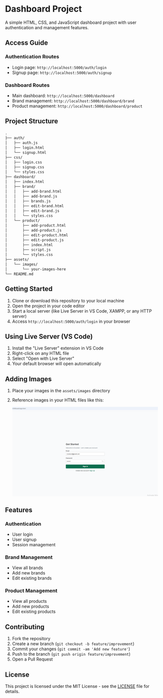 # Dashboard Project

A simple HTML, CSS, and JavaScript dashboard project with user authentication and management features.

## Access Guide

### Authentication Routes
- Login page: `http://localhost:5000/auth/login`
- Signup page: `http://localhost:5000/auth/signup`

### Dashboard Routes
- Main dashboard: `http://localhost:5000/dashboard`
- Brand management: `http://localhost:5000/dashboard/brand`
- Product management: `http://localhost:5000/dashboard/product`

## Project Structure

```
.
├── auth/
│   ├── auth.js
│   ├── login.html
│   └── signup.html
├── css/
│   ├── login.css
│   ├── signup.css
│   └── styles.css
├── dashboard/
│   ├── index.html
│   ├── brand/
│   │   ├── add-brand.html
│   │   ├── add-brand.js
│   │   ├── brands.js
│   │   ├── edit-brand.html
│   │   ├── edit-brand.js
│   │   └── styles.css
│   └── product/
│       ├── add-product.html
│       ├── add-product.js
│       ├── edit-product.html
│       ├── edit-product.js
│       ├── index.html
│       ├── script.js
│       └── styles.css
├── assets/
│   └── images/
│       └── your-images-here
└── README.md
```

## Getting Started

1. Clone or download this repository to your local machine
2. Open the project in your code editor
3. Start a local server (like Live Server in VS Code, XAMPP, or any HTTP server)
4. Access `http://localhost:5000/auth/login` in your browser

## Using Live Server (VS Code)

1. Install the "Live Server" extension in VS Code
2. Right-click on any HTML file
3. Select "Open with Live Server"
4. Your default browser will open automatically

## Adding Images

1. Place your images in the `assets/images` directory
2. Reference images in your HTML files like this:
 
   <img src="Capture.PNG" alt="Description">


## Features

### Authentication
- User login
- User signup
- Session management

### Brand Management
- View all brands
- Add new brands
- Edit existing brands

### Product Management
- View all products
- Add new products
- Edit existing products

## Contributing

1. Fork the repository
2. Create a new branch (`git checkout -b feature/improvement`)
3. Commit your changes (`git commit -am 'Add new feature'`)
4. Push to the branch (`git push origin feature/improvement`)
5. Open a Pull Request

## License

This project is licensed under the MIT License - see the [LICENSE](LICENSE) file for details.
